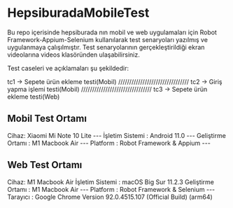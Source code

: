 # HepsiburadaMobileTest

Bu repo içerisinde hepsiburada nın mobil ve web uygulamaları için Robot Framework-Appium-Selenium kullanılarak test senaryoları yazılmış ve uygulanmaya çalışılmıştır. Test senaryolarının gerçekleştirildiği ekran videolarına videos klasöründen ulaşabilirsiniz.

Test caseleri ve açıklamaları şu şekildedir:

tc1 -> Sepete ürün ekleme testi(Mobil)
////////////////////////////////
tc2 -> Giriş yapma işlemi testi(Mobil)
////////////////////////////////
tc3 -> Sepete ürün ekleme testi(Web)



## Mobil Test Ortamı

Cihaz: Xiaomi Mi Note 10 Lite ---
İşletim Sistemi : Android 11.0 ---
Geliştirme Ortamı : M1 Macbook Air ---
Platform : Robot Framework & Appium ---



## Web Test Ortamı

Cihaz: M1 Macbook Air
İşletim Sistemi : macOS Big Sur 11.2.3
Geliştirme Ortamı : M1 Macbook Air ---
Platform : Robot Framework & Selenium ---
Tarayıcı : Google Chrome Version 92.0.4515.107 (Official Build) (arm64)

